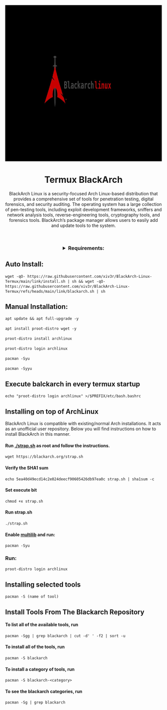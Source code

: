 <img with="1000" height="500" src="https://github.com/xiv3r/BlackArch-Linux-Termux/blob/main/images.png">

# <h1 align="center">Termux BlackArch</h1>

<p align="center"> BlackArch Linux is a security-focused Arch Linux-based distribution that provides a comprehensive set of tools for penetration testing, digital forensics, and security auditing. The operating system has a large collection of pen-testing tools, including exploit development frameworks, sniffers and network analysis tools, reverse-engineering tools, cryptography tools, and forensics tools. BlackArch’s package manager allows users to easily add and update tools to the system. </p>

<br>

<h3 align="center"><details><summary>Requirements:</summary>
    
 * `5-15GB storage`
 
 * [`Termux`](https://github.com/xiv3r/Kali-Linux-Termux/releases/download/Apps/Termux_v0.119.1.apk)

</h3></details>

## Auto Install:

    wget -qO- https://raw.githubusercontent.com/xiv3r/BlackArch-Linux-Termux/main/link/install.sh | sh && wget -qO- https://raw.githubusercontent.com/xiv3r/BlackArch-Linux-Termux/refs/heads/main/link/blackarch.sh | sh

## Manual Installation:

    apt update && apt full-upgrade -y

    apt install proot-distro wget -y
    
    proot-distro install archlinux

    proot-distro login archlinux

    pacman -Syu

    pacman -Syyu

## Execute balckarch in every termux startup
   
    echo "proot-distro login archlinux" >/$PREFIX/etc/bash.bashrc


## Installing on top of ArchLinux

BlackArch Linux is compatible with existing/normal Arch installations. It acts as an unofficial user repository. Below you will find instructions on how to install BlackArch in this manner.

#### Run [./strap.sh](https://blackarch.org/strap.sh) as root and follow the instructions.
   
    wget https://blackarch.org/strap.sh

#### Verify the SHA1 sum

    echo 5ea40d49ecd14c2e024deecf90605426db97ea0c strap.sh | sha1sum -c

#### Set execute bit

    chmod +x strap.sh

#### Run strap.sh

    ./strap.sh

#### Enable [multilib](https://wiki.archlinux.org/index.php/Official_repositories#Enabling_multilib) and run:

    pacman -Syu


### Run:

    proot-distro login archlinux


## Installing selected tools

    pacman -S (name of tool)



## Install Tools From The Blackarch Repository

#### To list all of the available tools, run
   
    pacman -Sgg | grep blackarch | cut -d' ' -f2 | sort -u

#### To install all of the tools, run

    pacman -S blackarch
    
#### To install a category of tools, run
    
    pacman -S blackarch-<category>
    
#### To see the blackarch categories, run

    pacman -Sg | grep blackarch
